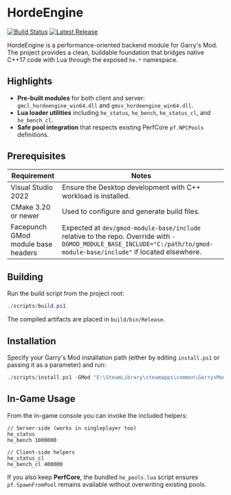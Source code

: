 # HordeEngine

[![Build Status](https://github.com/John00188/HordeEngine/actions/workflows/build.yml/badge.svg?branch=main)](https://github.com/John00188/HordeEngine/actions/workflows/build.yml)
[![Latest Release](https://img.shields.io/github/v/release/John00188/HordeEngine?include_prereleases&sort=semver)](https://github.com/John00188/HordeEngine/releases)

HordeEngine is a performance-oriented backend module for Garry's Mod. The project provides a clean, buildable foundation that bridges native C++17 code with Lua through the exposed `he.*` namespace.

## Highlights

* **Pre-built modules** for both client and server: `gmcl_hordeengine_win64.dll` and `gmsv_hordeengine_win64.dll`.
* **Lua loader utilities** including `he_status`, `he_bench`, `he_status_cl`, and `he_bench_cl`.
* **Safe pool integration** that respects existing PerfCore `pf.NPCPools` definitions.

## Prerequisites

| Requirement | Notes |
| --- | --- |
| Visual Studio 2022 | Ensure the Desktop development with C++ workload is installed. |
| CMake 3.20 or newer | Used to configure and generate build files. |
| Facepunch GMod module base headers | Expected at `dev/gmod-module-base/include` relative to the repo. Override with `-DGMOD_MODULE_BASE_INCLUDE="C:/path/to/gmod-module-base/include"` if located elsewhere. |

## Building

Run the build script from the project root:

```powershell
./scripts/build.ps1
```

The compiled artifacts are placed in `build/bin/Release`.

## Installation

Specify your Garry's Mod installation path (either by editing `install.ps1` or passing it as a parameter) and run:

```powershell
./scripts/install.ps1 -GMod "E:\SteamLibrary\steamapps\common\GarrysMod\garrysmod"
```

## In-Game Usage

From the in-game console you can invoke the included helpers:

```
// Server-side (works in singleplayer too)
he_status
he_bench 1000000

// Client-side helpers
he_status_cl
he_bench_cl 400000
```

If you also keep **PerfCore**, the bundled `he_pools.lua` script ensures `pf.SpawnFromPool` remains available without overwriting existing pools.
